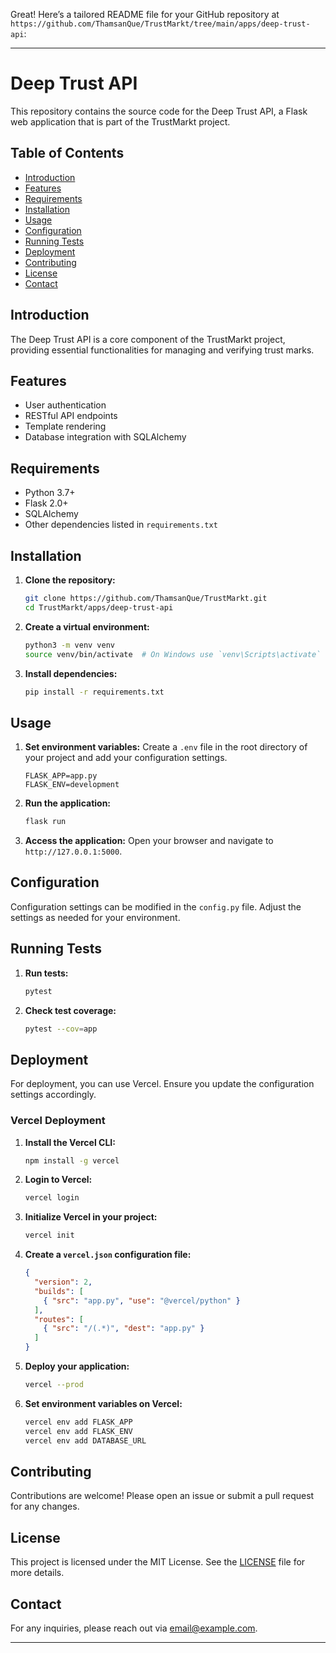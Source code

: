 Great! Here’s a tailored README file for your GitHub repository at `https://github.com/ThamsanQue/TrustMarkt/tree/main/apps/deep-trust-api`:

---

# Deep Trust API

This repository contains the source code for the Deep Trust API, a Flask web application that is part of the TrustMarkt project.

## Table of Contents
- [Introduction](#introduction)
- [Features](#features)
- [Requirements](#requirements)
- [Installation](#installation)
- [Usage](#usage)
- [Configuration](#configuration)
- [Running Tests](#running-tests)
- [Deployment](#deployment)
- [Contributing](#contributing)
- [License](#license)
- [Contact](#contact)

## Introduction
The Deep Trust API is a core component of the TrustMarkt project, providing essential functionalities for managing and verifying trust marks.

## Features
- User authentication
- RESTful API endpoints
- Template rendering
- Database integration with SQLAlchemy

## Requirements
- Python 3.7+
- Flask 2.0+
- SQLAlchemy
- Other dependencies listed in `requirements.txt`

## Installation

1. **Clone the repository:**
   ```bash
   git clone https://github.com/ThamsanQue/TrustMarkt.git
   cd TrustMarkt/apps/deep-trust-api
   ```

2. **Create a virtual environment:**
   ```bash
   python3 -m venv venv
   source venv/bin/activate  # On Windows use `venv\Scripts\activate`
   ```

3. **Install dependencies:**
   ```bash
   pip install -r requirements.txt
   ```

## Usage

1. **Set environment variables:**
   Create a `.env` file in the root directory of your project and add your configuration settings.
   ```plaintext
   FLASK_APP=app.py
   FLASK_ENV=development
   ```

2. **Run the application:**
   ```bash
   flask run
   ```

3. **Access the application:**
   Open your browser and navigate to `http://127.0.0.1:5000`.

## Configuration
Configuration settings can be modified in the `config.py` file. Adjust the settings as needed for your environment.

## Running Tests

1. **Run tests:**
   ```bash
   pytest
   ```

2. **Check test coverage:**
   ```bash
   pytest --cov=app
   ```

## Deployment
For deployment, you can use Vercel. Ensure you update the configuration settings accordingly.

### Vercel Deployment

1. **Install the Vercel CLI:**
   ```bash
   npm install -g vercel
   ```

2. **Login to Vercel:**
   ```bash
   vercel login
   ```

3. **Initialize Vercel in your project:**
   ```bash
   vercel init
   ```

4. **Create a `vercel.json` configuration file:**
   ```json
   {
     "version": 2,
     "builds": [
       { "src": "app.py", "use": "@vercel/python" }
     ],
     "routes": [
       { "src": "/(.*)", "dest": "app.py" }
     ]
   }
   ```

5. **Deploy your application:**
   ```bash
   vercel --prod
   ```

6. **Set environment variables on Vercel:**
   ```bash
   vercel env add FLASK_APP
   vercel env add FLASK_ENV
   vercel env add DATABASE_URL
   ```

## Contributing
Contributions are welcome! Please open an issue or submit a pull request for any changes.

## License
This project is licensed under the MIT License. See the [LICENSE](LICENSE) file for more details.

## Contact
For any inquiries, please reach out via [email@example.com](mailto:junade.dev@gmail.com).

---
